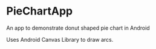 # PieChartApp
An app to demonstrate donut shaped pie chart in Android

Uses Android Canvas Library to draw arcs.
